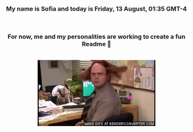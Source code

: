 


<div align="center">
<h3 >My name is Sofia and today is Friday, 13 August, 01:35 GMT-4</h3><br>
<h3 >For now, me and my personalities are working to create a fun Readme 👋
</h3><br>
<img src='img/dwight.gif' alt='working...'/>
</div>
